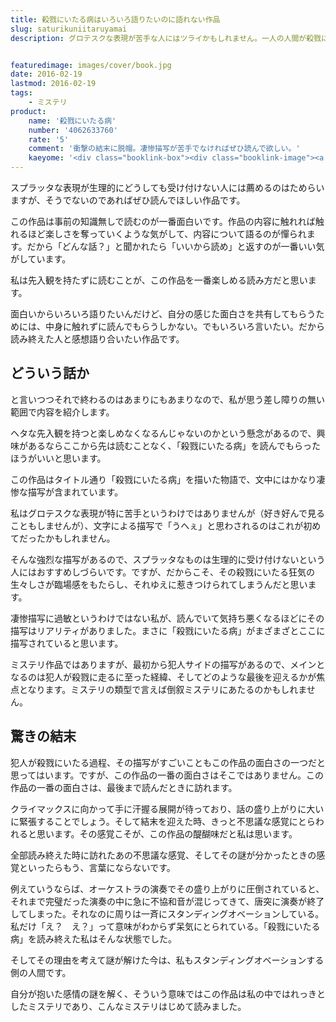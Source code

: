 ```yaml
---
title: 殺戮にいたる病はいろいろ語りたいのに語れない作品
slug: saturikuniitaruyamai
description: グロテスクな表現が苦手な人にはツライかもしれません。一人の人間が殺戮にいたる過程を生々しく描写していて、そのあまりの臨場感に目が離せなくなりました。読み終わった後に訪れる不思議な感覚を楽しんで欲しい、「とにかく読め」な作品でした。


featuredimage: images/cover/book.jpg
date: 2016-02-19
lastmod: 2016-02-19
tags: 
    - ミステリ
product:
    name: '殺戮にいたる病'
    number: '4062633760'
    rate: '5'
    comment: '衝撃の結末に脱帽。凄惨描写が苦手でなければぜひ読んで欲しい。'
    kaeyome: '<div class="booklink-box"><div class="booklink-image"><a href="http://www.amazon.co.jp/exec/obidos/asin/4062633760/illusionspace-22/" target="_blank" rel="nofollow" ><img src="http://ecx.images-amazon.com/images/I/51ZFXH5NEPL._SL160_.jpg" style="border: none;" /></a></div><div class="booklink-info"><div class="booklink-name"><a href="http://www.amazon.co.jp/exec/obidos/asin/4062633760/illusionspace-22/" target="_blank" rel="nofollow" >殺戮にいたる病 (講談社文庫)</a><div class="booklink-powered-date">posted with <a href="http://yomereba.com" rel="nofollow" target="_blank">ヨメレバ</a></div></div><div class="booklink-detail">我孫子 武丸 講談社 1996-11-14    </div><div class="booklink-link2"><div class="shoplinkamazon"><a href="http://www.amazon.co.jp/exec/obidos/asin/4062633760/illusionspace-22/" target="_blank" rel="nofollow" >Amazon</a></div><div class="shoplinkkindle"><a href="http://www.amazon.co.jp/exec/obidos/ASIN/B00FOKKQ5A/illusionspace-22/" target="_blank" rel="nofollow" >Kindle</a></div><div class="shoplinkrakuten"><a href="http://hb.afl.rakuten.co.jp/hgc/11acbc01.369b1bf6.11acbc02.cabf9fe9/?pc=http%3A%2F%2Fbooks.rakuten.co.jp%2Frb%2F842987%2F%3Fscid%3Daf_ich_link_urltxt%26m%3Dhttp%3A%2F%2Fm.rakuten.co.jp%2Fev%2Fbook%2F" target="_blank" rel="nofollow" >楽天ブックス</a></div>                  	  <div class="shoplinkkino"><a href="http://ck.jp.ap.valuecommerce.com/servlet/referral?sid=3085416&pid=882196163&vc_url=http%3A%2F%2Fwww.kinokuniya.co.jp%2Ff%2Fdsg-01-9784062633765" target="_blank" rel="nofollow" >紀伊國屋書店<img src="http://ad.jp.ap.valuecommerce.com/servlet/gifbanner?sid=3085416&pid=882196163" height="1" width="1" border="0"></a></div>	  	  	</div></div><div class="booklink-footer"></div></div>'
---
```


スプラッタな表現が生理的にどうしても受け付けない人には薦めるのはためらいますが、そうでないのであればぜひ読んでほしい作品です。

この作品は事前の知識無しで読むのが一番面白いです。作品の内容に触れれば触れるほど楽しさを奪っていくような気がして、内容について語るのが憚られます。だから「どんな話？」と聞かれたら「いいから読め」と返すのが一番いい気がしています。

私は先入観を持たずに読むことが、この作品を一番楽しめる読み方だと思います。

面白いからいろいろ語りたいんだけど、自分の感じた面白さを共有してもらうためには、中身に触れずに読んでもらうしかない。でもいろいろ言いたい。だから読み終えた人と感想語り合いたい作品です。


## どういう話か


と言いつつそれで終わるのはあまりにもあまりなので、私が思う差し障りの無い範囲で内容を紹介します。

ヘタな先入観を持つと楽しめなくなるんじゃないのかという懸念があるので、興味があるならここから先は読むことなく、「殺戮にいたる病」を読んでもらったほうがいいと思います。

この作品はタイトル通り「殺戮にいたる病」を描いた物語で、文中にはかなり凄惨な描写が含まれています。

私はグロテスクな表現が特に苦手というわけではありませんが（好き好んで見ることもしませんが）、文字による描写で「うへぇ」と思わされるのはこれが初めてだったかもしれません。

そんな強烈な描写があるので、スプラッタなものは生理的に受け付けないという人にはおすすめしづらいです。ですが、だからこそ、その殺戮にいたる狂気の生々しさが臨場感をもたらし、それゆえに惹きつけられてしまうんだと思います。

凄惨描写に過敏というわけではない私が、読んでいて気持ち悪くなるほどにその描写はリアリティがありました。まさに「殺戮にいたる病」がまざまざとここに描写されていると思います。

ミステリ作品ではありますが、最初から犯人サイドの描写があるので、メインとなるのは犯人が殺戮に走るに至った経緯、そしてどのような最後を迎えるかが焦点となります。ミステリの類型で言えば倒叙ミステリにあたるのかもしれません。


## 驚きの結末


犯人が殺戮にいたる過程、その描写がすごいこともこの作品の面白さの一つだと思ってはいます。ですが、この作品の一番の面白さはそこではありません。この作品の一番の面白さは、最後まで読んだときに訪れます。

クライマックスに向かって手に汗握る展開が待っており、話の盛り上がりに大いに緊張することでしょう。そして結末を迎えた時、きっと不思議な感覚にとらわれると思います。その感覚こそが、この作品の醍醐味だと私は思います。

全部読み終えた時に訪れたあの不思議な感覚、そしてその謎が分かったときの感覚といったらもう、言葉にならないです。

例えていうならば、オーケストラの演奏でその盛り上がりに圧倒されていると、それまで完璧だった演奏の中に急に不協和音が混じってきて、唐突に演奏が終了してしまった。それなのに周りは一斉にスタンディングオベーションしている。私だけ「え？　え？」って意味がわからず呆気にとられている。「殺戮にいたる病」を読み終えた私はそんな状態でした。

そしてその理由を考えて謎が解けた今は、私もスタンディングオベーションする側の人間です。

自分が抱いた感情の謎を解く、そういう意味ではこの作品は私の中ではれっきとしたミステリであり、こんなミステリはじめて読みました。


  